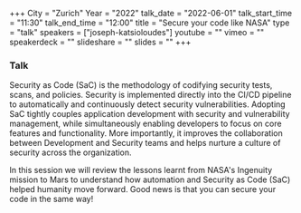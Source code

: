 +++
City = "Zurich"
Year = "2022"
talk_date = "2022-06-01"
talk_start_time = "11:30"
talk_end_time = "12:00"
title = "Secure your code like NASA"
type = "talk"
speakers = ["joseph-katsioloudes"]
youtube = ""
vimeo = ""
speakerdeck = ""
slideshare = ""
slides = ""
+++

### Talk

Security as Code (SaC) is the methodology of codifying security tests, scans, and policies. Security is implemented directly into the CI/CD pipeline to automatically and continuously detect security vulnerabilities. Adopting SaC tightly couples application development with security and vulnerability management, while simultaneously enabling developers to focus on core features and functionality. More importantly, it improves the collaboration between Development and Security teams and helps nurture a culture of security across the organization.

In this session we will review the lessons learnt from NASA's Ingenuity mission to Mars to understand how automation and Security as Code (SaC) helped humanity move forward. Good news is that you can secure your code in the same way!